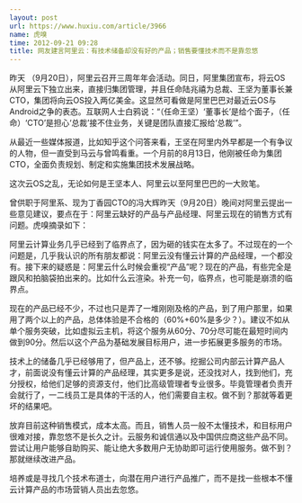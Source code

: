 ```yaml
---
layout: post
url: https://www.huxiu.com/article/3966
name: 虎嗅
time: 2012-09-21 09:28
title: 网友建言阿里云：有技术储备却没有好的产品；销售要懂技术而不是靠忽悠
---
```

昨天 （9月20日），阿里云召开三周年年会活动。同日，阿里集团宣布，将云OS从阿里云下独立出来，直接归集团管理，并且任命陆兆禧为总裁、王坚为董事长兼CTO，集团将向云OS投入两亿美金。这显然可看做是阿里巴巴对最近云OS与Android之争的表态。互联网人士白鸦说：“（任命王坚）‘董事长’是给个面子，（任命）‘CTO’是担心‘总裁’接不住业务，关键是团队直接汇报给‘总裁’”。

从最近一些媒体报道，比如知乎这个问答来看，王坚在阿里内外早都是一个有争议的人物，但一直受到马云与曾鸣看重。一个月前的8月13日，他刚被任命为集团CTO，全面负责规划、制定和实施集团技术发展战略。

这次云OS之乱，无论如何是王坚本人、阿里云以至阿里巴巴的一大败笔。

曾供职于阿里系、现为丁香园CTO的冯大辉昨天（9月20日）晚间对阿里云提出一些意见建议，要点在于：阿里云缺好的产品与产品经理、阿里云现在的销售方式有问题。虎嗅摘录如下：

阿里云计算业务几乎已经到了临界点了，因为砸的钱实在太多了。不过现在的一个问题是，几乎我认识的所有朋友都说：阿里云没有懂云计算的产品经理，一个都没有。接下来的疑惑是：阿里云什么时候会重视“产品”呢？现在的产品，有些完全是跟风和拍脑袋拍出来的。比如什么云渲染。补充一句，临界点，也可能是崩溃的临界点。

现在的产品已经不少，不过也只是弄了一堆刚刚及格的产品，到了用户那里，如果用了两个以上的产品，总体体验是不合格的（60%+60%是多少？）。建议不如从单个服务突破，比如虚拟云主机，将这个服务从60分、70分尽可能在最短时间内做到90分。然后以这个产品为基础发展目标用户，进一步拓展更多服务的市场。

技术上的储备几乎已经够用了，但产品上，还不够。挖掘公司内部云计算产品人才，前面说没有懂云计算的产品经理，其实更多是说，还没找对人，找到他们，充分授权，给他们足够的资源支付，他们比高级管理者专业很多。毕竟管理者负责开会就行了，一二线员工是具体的干活的人，他们需要自主权。做不到？那就等着更坏的结果吧。

放弃目前这种销售模式，成本太高。而且，销售人员一般不太懂技术，和目标用户很难对接，靠忽悠不是长久之计。云服务和诚信通以及中国供应商这些产品不同。尝试让用户能够自助购买、能让绝大多数用户无协助即可运行使用服务。做不到？那就继续改进产品。

培养或是寻找几个技术布道士，向潜在用户进行产品推广，而不是找一些根本不懂云计算产品的市场营销人员出去忽悠。


